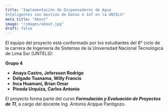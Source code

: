 ```yaml
---
title: "Implementación de Dispensadores de Agua 
Inteligentes con Gestión de Datos e IoT en la UNTELS"
meta_title: "About"
image: "/images/about.jpg"
draft: false
---
```


El equipo del proyecto está conformado por los estudiantes del 8° ciclo de la carrera de Ingeniería de Sistemas de la Universidad Nacional Tecnológica de Lima Sur (UNTELS):

**Grupo 4**
- **Anaya Castro, Jefersson Rodrigo**
- **Delgado Tuanama, Willy Francis**
- **Inca Huamaní, Brian Omar**
- **Pineda Urquiza, Carlos Antonio**

El proyecto forma parte del curso ***Formulación y Evaluación de Proyectos de TI***, a cargo del docente Ing. Antonio Arqque Pantigozo.
